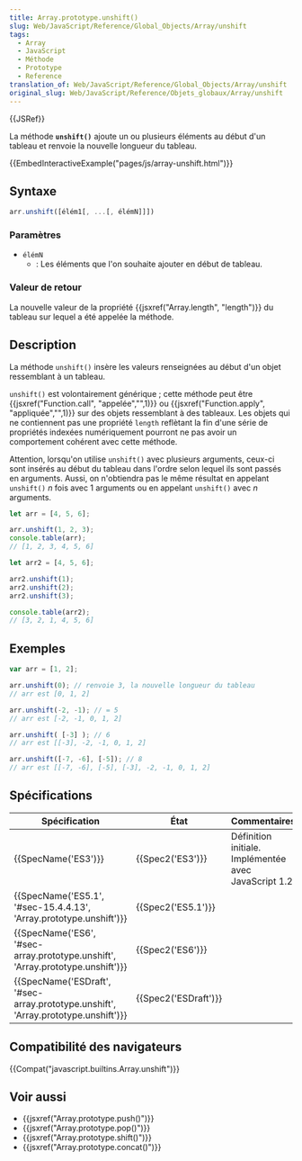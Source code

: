 ```yaml
---
title: Array.prototype.unshift()
slug: Web/JavaScript/Reference/Global_Objects/Array/unshift
tags:
  - Array
  - JavaScript
  - Méthode
  - Prototype
  - Reference
translation_of: Web/JavaScript/Reference/Global_Objects/Array/unshift
original_slug: Web/JavaScript/Reference/Objets_globaux/Array/unshift
---
```

{{JSRef}}

La méthode **`unshift()`** ajoute un ou plusieurs éléments au début d'un tableau et renvoie la nouvelle longueur du tableau.

{{EmbedInteractiveExample("pages/js/array-unshift.html")}}

## Syntaxe

```js
arr.unshift([élém1[, ...[, élémN]]])
```

### Paramètres

- `élémN`
  - : Les éléments que l'on souhaite ajouter en début de tableau.

### Valeur de retour

La nouvelle valeur de la propriété {{jsxref("Array.length", "length")}} du tableau sur lequel a été appelée la méthode.

## Description

La méthode `unshift()` insère les valeurs renseignées au début d'un objet ressemblant à un tableau.

`unshift()` est volontairement générique ; cette méthode peut être {{jsxref("Function.call", "appelée","",1)}} ou {{jsxref("Function.apply", "appliquée","",1)}} sur des objets ressemblant à des tableaux. Les objets qui ne contiennent pas une propriété `length` reflètant la fin d'une série de propriétés indexées numériquement pourront ne pas avoir un comportement cohérent avec cette méthode.

Attention, lorsqu'on utilise `unshift()` avec plusieurs arguments, ceux-ci sont insérés au début du tableau dans l'ordre selon lequel ils sont passés en arguments. Aussi, on n'obtiendra pas le même résultat en appelant `unshift()` _n_ fois avec 1 arguments ou en appelant `unshift()` avec _n_ arguments.

```js
let arr = [4, 5, 6];

arr.unshift(1, 2, 3);
console.table(arr);
// [1, 2, 3, 4, 5, 6]

let arr2 = [4, 5, 6];

arr2.unshift(1);
arr2.unshift(2);
arr2.unshift(3);

console.table(arr2);
// [3, 2, 1, 4, 5, 6]
```

## Exemples

```js
var arr = [1, 2];

arr.unshift(0); // renvoie 3, la nouvelle longueur du tableau
// arr est [0, 1, 2]

arr.unshift(-2, -1); // = 5
// arr est [-2, -1, 0, 1, 2]

arr.unshift( [-3] ); // 6
// arr est [[-3], -2, -1, 0, 1, 2]

arr.unshift([-7, -6], [-5]); // 8
// arr est [[-7, -6], [-5], [-3], -2, -1, 0, 1, 2]
```

## Spécifications

| Spécification                                                                                                | État                         | Commentaires                                          |
| ------------------------------------------------------------------------------------------------------------ | ---------------------------- | ----------------------------------------------------- |
| {{SpecName('ES3')}}                                                                                     | {{Spec2('ES3')}}         | Définition initiale. Implémentée avec JavaScript 1.2. |
| {{SpecName('ES5.1', '#sec-15.4.4.13', 'Array.prototype.unshift')}}                     | {{Spec2('ES5.1')}}     |                                                       |
| {{SpecName('ES6', '#sec-array.prototype.unshift', 'Array.prototype.unshift')}}     | {{Spec2('ES6')}}         |                                                       |
| {{SpecName('ESDraft', '#sec-array.prototype.unshift', 'Array.prototype.unshift')}} | {{Spec2('ESDraft')}} |                                                       |

## Compatibilité des navigateurs

{{Compat("javascript.builtins.Array.unshift")}}

## Voir aussi

- {{jsxref("Array.prototype.push()")}}
- {{jsxref("Array.prototype.pop()")}}
- {{jsxref("Array.prototype.shift()")}}
- {{jsxref("Array.prototype.concat()")}}
